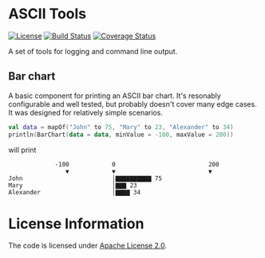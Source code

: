# ASCII Tools
[![License](https://img.shields.io/badge/License-Apache%202.0-blue.svg)](https://opensource.org/licenses/Apache-2.0)
[![Build Status](https://travis-ci.com/blueanvil/ascii-tools.svg?branch=master)](https://travis-ci.com/blueanvil/ascii-tools)
[![Coverage Status](https://coveralls.io/repos/github/blueanvil/ascii-tools/badge.svg?branch=master)](https://coveralls.io/github/blueanvil/ascii-tools?branch=master)

A set of tools for logging and command line output.

## Bar chart
A basic component for printing an ASCII bar chart. It's resonably configurable and well tested,
but probably doesn't cover many edge cases. It was designed for relatively simple scenarios.  
```kotlin
val data = mapOf("John" to 75, "Mary" to 23, "Alexander" to 34)
println(BarChart(data = data, minValue = -100, maxValue = 200))
```
will print
```text
             -100            0                          200
                ▼            ▼                          ▼
John                         │▇▇▇▇▇▇▇▇▇▇ 75
Mary                         │▇▇▇ 23
Alexander                    │▇▇▇▇ 34
```


# License Information
The code is licensed under [Apache License 2.0](https://www.apache.org/licenses/LICENSE-2.0).
